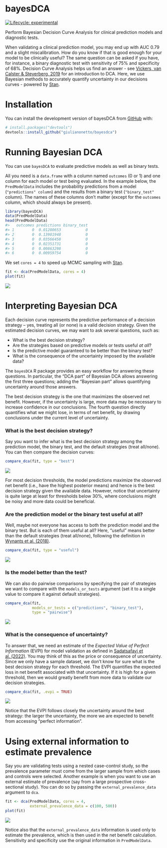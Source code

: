 
<!-- README.md is generated from README.Rmd. Please edit that file -->

# bayesDCA

<!-- badges: start -->

[![Lifecycle:
experimental](https://img.shields.io/badge/lifecycle-experimental-orange.svg)](https://lifecycle.r-lib.org/articles/stages.html#experimental)
<!-- badges: end -->

Perform Bayesian Decision Curve Analysis for clinical prediction models
and diagnostic tests.

When validating a clinical prediction model, you may end up with AUC
0.79 and a slight miscalibration. How do you know if that is good enough
for your model to be clinically useful? The same question can be asked
if you have, for instance, a binary diagnostic test with sensitivity of
75% and specificity of 68%. Decision Curve Analysis helps us find an
answer - see [Vickers, van Calster & Steyerberg,
2019](https://diagnprognres.biomedcentral.com/articles/10.1186/s41512-019-0064-7)
for an introduction to DCA. Here, we use Bayesian methods to accurately
quantify uncertainty in our decisions curves - powered by
[Stan](https://mc-stan.org/).

# Installation

You can install the development version of bayesDCA from
[GitHub](https://github.com/) with:

``` r
# install.packages("devtools")
devtools::install_github("giulianonetto/bayesdca")
```

# Running Bayesian DCA

You can use `bayesDCA` to evaluate predictive models as well as binary
tests.

All you need is a `data.frame` with a column named `outcomes` (0 or 1)
and one column for each model or test being evaluated. In the example
below, the `PredModelData` includes the probability predictions from a
model (`"predictions" column`) and the results from a binary test
(`"binary_test"` column). The names of these columns don’t matter
(except for the `outcomes` column, which should always be present).

``` r
library(bayesDCA)
data(PredModelData)
head(PredModelData)
#>   outcomes predictions binary_test
#> 1        0  0.01280653           0
#> 2        0  0.13981948           0
#> 3        0  0.03566458           0
#> 4        0  0.02351731           0
#> 5        0  0.00863298           0
#> 6        0  0.00959754           0
```

We set `cores = 4` to speed up MCMC sampling with
[Stan](https://mc-stan.org/).

``` r
fit <- dca(PredModelData, cores = 4)
plot(fit)
```

![](man/figures/README-unnamed-chunk-4-1.png)<!-- -->

# Interpreting Bayesian DCA

Each decision curve represents the predictive performance of a decision
strategy – yes, treating all (or none) is a valid decision strategy.
Given the estimated decision curves, we may want to ask several
questions, such as:

-   What is the best decision strategy?
-   Are the strategies based on predictive models or tests useful *at
    all*?
-   Is the predictive model guaranteed to be better than the binary
    test?
-   What is the consequence of the uncertainty imposed by the available
    data?

The `bayesDCA` R package provides an easy workflow for answering these
questions. In particular, the “DCA part” of Bayesian DCA allows
answering the first three questions; adding the “Bayesian part” allows
quantifying uncertainty around those answers.

The best decision strategy is the one that maximizes the observed net
benefit. However, if the uncertainty is large, more data may be
necessary to increase confidence in our conclusions. The fourth question
directly quantifies what we might lose, in terms of net benefit, by
drawing conclusions under the current level of uncertainty.

### What is the best decision strategy?

Say you want to infer what is the best decision strategy among the
prediction model, the binary test, and the default strategies (treat
all/none). You can then compare the decision curves:

``` r
compare_dca(fit, type = "best")
```

![](man/figures/README-unnamed-chunk-5-1.png)<!-- -->

For most decision thresholds, the model predictions maximize the
observed net benefit (i.e., have the highest posterior means) and hence
is the best decision strategy given the available data. However, notice
that uncertainty is quite large at least for thresholds below 30%, where
conclusions might be noisy and more data could be beneficial.

### Are the prediction model or the binary test useful at all?

Well, maybe not everyone has access to both the prediction model and the
binary test. But is each of them useful at all? Here, “useful” means
better than the default strategies (treat all/none), following the
definition in [Wynants et
al. (2018)](https://pubmed.ncbi.nlm.nih.gov/29575170/).

``` r
compare_dca(fit, type = "useful")
```

![](man/figures/README-unnamed-chunk-6-1.png)<!-- -->

### Is the model better than the test?

We can also do pairwise comparisons by specifying the pair of strategies
we want to compare with the `models_or_tests` argument (set it to a
single value to compare it against default strategies).

``` r
compare_dca(fit, 
            models_or_tests = c("predictions", "binary_test"), 
            type = "pairwise")
```

![](man/figures/README-unnamed-chunk-7-1.png)<!-- -->

### What is the consequence of uncertainty?

To answer that, we need an estimate of the *Expected Value of Perfect
Information* (EVPI) for model validation as defined in [Sadatsafavi et
al. (2022)](https://arxiv.org/abs/2208.03343). You may think of this as
the price or consequence of uncertainty. Since we only have a sample
dataset, we don’t know for sure what is the best decision strategy for
each threshold. The EVPI quantifies the expected loss in net benefit
associated with that uncertainty. If it is high for a given threshold,
then we would greatly benefit from more data to validate our decision
strategies.

``` r
compare_dca(fit, .evpi = TRUE)
```

![](man/figures/README-unnamed-chunk-8-1.png)<!-- -->

Notice that the EVPI follows closely the uncertainty around the best
strategy: the larger the uncertainty, the more we are expected to
benefit from accessing “perfect information”.

# Using external information to estimate prevalence

Say you are validating tests using a nested case-control study, so the
prevalence parameter must come from the larger sample from which cases
and controls were selected. Another example is when you want to use an
external estimate of prevalence (say from a large prospective
cross-sectional study). You can do so by passing the
`external_prevalence_data` argument to `dca`.

``` r
fit <- dca(PredModelData, cores = 4,
           external_prevalence_data = c(100, 500))
plot(fit)
```

![](man/figures/README-unnamed-chunk-9-1.png)<!-- -->

Notice also that the `external_prevalence_data` information is used only
to estimate the prevalence, which is then used in the net benefit
calculation. Sensitivity and specificity use the original information in
`PredModelData`.
